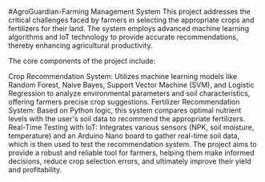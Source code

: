 #AgroGuardian-Farming Management System
This project addresses the critical challenges faced by farmers in selecting the appropriate crops and fertilizers for their land. The system employs advanced machine learning algorithms and IoT technology to provide accurate recommendations, thereby enhancing agricultural productivity.

The core components of the project include:

Crop Recommendation System: Utilizes machine learning models like Random Forest, Naive Bayes, Support Vector Machine (SVM), and Logistic Regression to analyze environmental parameters and soil characteristics, offering farmers precise crop suggestions.
Fertilizer Recommendation System: Based on Python logic, this system compares optimal nutrient levels with the user's soil data to recommend the appropriate fertilizers.
Real-Time Testing with IoT: Integrates various sensors (NPK, soil moisture, temperature) and an Arduino Nano board to gather real-time soil data, which is then used to test the recommendation system.
The project aims to provide a robust and reliable tool for farmers, helping them make informed decisions, reduce crop selection errors, and ultimately improve their yield and profitability.
